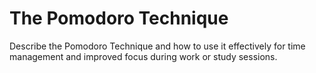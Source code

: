 # The Pomodoro Technique

Describe the Pomodoro Technique and how to use it effectively for time management and improved focus during work or study sessions.